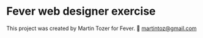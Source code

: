 # Fever web designer exercise

This project was created by Martin Tozer for Fever.
📧 [martintoz@gmail.com](mailto:martintoz@gmail.com) 
